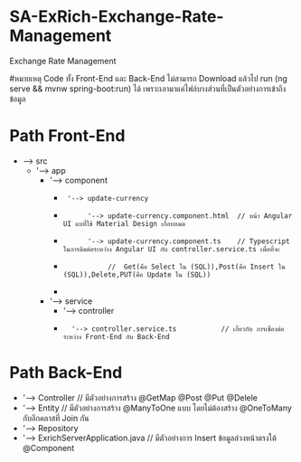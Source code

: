 # SA-ExRich-Exchange-Rate-Management
Exchange Rate Management

#หมายเหตุ Code ทั้ง Front-End และ Back-End ไม่สามารถ Download แล้วไป run (ng serve && mvnw spring-boot:run) ได้ เพราะเอามาแค่ไฟล์บางส่วนที่เป็นตัวอย่างการเข้าถึงข้อมูล

# Path Front-End
*   --> src
    *   '--> app
         *  '--> component
            *      '--> update-currency                              
            *           '--> update-currency.component.html  // หน้า Angular UI แบที่ใช้ Material Design เกือบหมด  
            *           '--> update-currency.component.ts    // Typescript ในการติดต่อระหว่าง Angular UI กับ controller.service.ts เพื่อที่จะ
            *                //  Get(คือ Select ใน (SQL)),Post(คือ Insert ใน (SQL)),Delete,PUT(คือ Update ใน (SQL))
            *  
         *  '--> service
            *  '--> controller 
            *       '--> controller.service.ts           // เกี่ยวกับ การเชื่องต่อระหว่าง Front-End กับ Back-End
                   
# Path Back-End
*  '--> Controller                                       // มีตัวอย่างการสร้าง @GetMap @Post @Put @Delele
*  '--> Entity                                           // มีตัวอย่างการสร้าง @ManyToOne แบบ โดยไม่ต้องสร้าง @OneToMany กับอีกคลาสที่ Join กัน 
*  '--> Repository
*  '--> ExrichServerApplication.java                     // มีตัวอย่างการ Insert ข้อมูลล่วงหน้าตรงใต้ 	@Component

